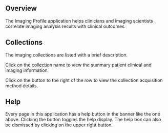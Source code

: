 Overview
--------
The Imaging Profile application helps clinicians and imaging scientists
correlate imaging analysis results with clinical outcomes.

Collections
-----------
The imaging collections are listed with a brief description.

Click on the collection name to view the summary patient clinical and
imaging information.

Click on the <span class="glyphicon glyphicon-info-sign"></span> button
to the right of the row to view the collection acquisition method details.

Help
----
Every page in this application has a
<span class="glyphicon glyphicon-question-sign"></span>
help button in the banner like the one above. Clicking the button toggles
the help display. The help box can also be dismissed by clicking on the
upper right <span class="glyphicon glyphicon-remove"></span> button.
